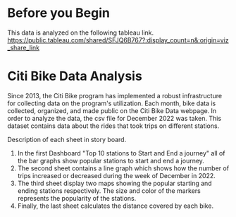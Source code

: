 # Before you Begin
This data is analyzed on the following tableau link.
https://public.tableau.com/shared/SFJQ6B767?:display_count=n&:origin=viz_share_link

# Citi Bike Data Analysis
Since 2013, the Citi Bike program has implemented a robust infrastructure for collecting data on the program's utilization. Each month, bike data is collected, organized, and made public on the Citi Bike Data webpage.
In order to analyze the data, the csv file for December 2022 was taken. This dataset contains data about the rides that took trips on different stations.

Description of each sheet in story board.
1. In the first Dashboard "Top 10 stations to Start and End a journey" all of the bar graphs show popular stations to start and end a journey. 
2. The second sheet contains a line graph which shows how the number of trips increased or decreased during the week of December in 2022.
3. The third sheet display two maps showing the popular starting and ending stations respectively. The size and color of the markers represents the popularity of the stations. 
4. Finally, the last sheet calculates the distance covered by each bike. 




